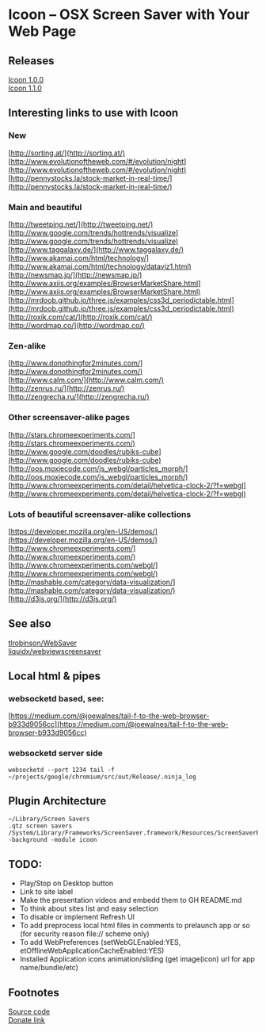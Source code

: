 Icoon – OSX Screen Saver with Your Web Page
===========================================

Releases
--------
[Icoon 1.0.0](https://github.com/okertanov/Icoon/releases/download/1.0.0/icoon.saver.1.0.0.zip)  
[Icoon 1.1.0](https://github.com/okertanov/Icoon/releases/download/1.1.0/icoon.saver.1.1.0.zip)

Interesting links to use with Icoon
-----------------------------------

### New
[http://sorting.at/](http://sorting.at/)  
[http://www.evolutionoftheweb.com/#/evolution/night](http://www.evolutionoftheweb.com/#/evolution/night)  
[http://pennystocks.la/stock-market-in-real-time/](http://pennystocks.la/stock-market-in-real-time/)  

### Main and beautiful
[http://tweetping.net/](http://tweetping.net/)  
[http://www.google.com/trends/hottrends/visualize](http://www.google.com/trends/hottrends/visualize)  
[http://www.taggalaxy.de/](http://www.taggalaxy.de/)  
[http://www.akamai.com/html/technology/](http://www.akamai.com/html/technology/dataviz1.html)  
[http://newsmap.jp/](http://newsmap.jp/)  
[http://www.axiis.org/examples/BrowserMarketShare.html](http://www.axiis.org/examples/BrowserMarketShare.html)  
[http://mrdoob.github.io/three.js/examples/css3d_periodictable.html](http://mrdoob.github.io/three.js/examples/css3d_periodictable.html)  
[http://roxik.com/cat/](http://roxik.com/cat/)  
[http://wordmap.co/](http://wordmap.co/)  

### Zen-alike
[http://www.donothingfor2minutes.com/](http://www.donothingfor2minutes.com/)  
[http://www.calm.com/](http://www.calm.com/)  
[http://zenrus.ru/](http://zenrus.ru/)  
[http://zengrecha.ru/](http://zengrecha.ru/)  

### Other screensaver-alike pages
[http://stars.chromeexperiments.com/](http://stars.chromeexperiments.com/)  
[http://www.google.com/doodles/rubiks-cube](http://www.google.com/doodles/rubiks-cube)  
[http://oos.moxiecode.com/js_webgl/particles_morph/](http://oos.moxiecode.com/js_webgl/particles_morph/)  
[http://www.chromeexperiments.com/detail/helvetica-clock-2/?f=webgl](http://www.chromeexperiments.com/detail/helvetica-clock-2/?f=webgl)  

### Lots of beautiful screensaver-alike collections
[https://developer.mozilla.org/en-US/demos/](https://developer.mozilla.org/en-US/demos/)  
[http://www.chromeexperiments.com/](http://www.chromeexperiments.com/)  
[http://www.chromeexperiments.com/webgl/](http://www.chromeexperiments.com/webgl/)  
[http://mashable.com/category/data-visualization/](http://mashable.com/category/data-visualization/)  
[http://d3js.org/](http://d3js.org/)  

See also
--------
[tlrobinson/WebSaver](https://github.com/tlrobinson/WebSaver)  
[liquidx/webviewscreensaver](https://github.com/liquidx/webviewscreensaver)  

Local html & pipes
------------------
### websocketd based, see:
[https://medium.com/@joewalnes/tail-f-to-the-web-browser-b933d9056cc](https://medium.com/@joewalnes/tail-f-to-the-web-browser-b933d9056cc)

### websocketd server side

    websocketd --port 1234 tail -f ~/projects/google/chromium/src/out/Release/.ninja_log


Plugin Architecture
-------------------

    ~/Library/Screen Savers
    .qtz screen savers
    /System/Library/Frameworks/ScreenSaver.framework/Resources/ScreenSaverEngine.app/Contents/MacOS/ScreenSaverEngine -background -module icoon

TODO:
-----
 - Play/Stop on Desktop button
 - Link to site label
 - Make the presentation videos and embedd them to GH README.md
 - To think about sites list and easy selection
 - To disable or implement Refresh UI
 - To add preprocess local html files in comments to prelaunch app or so (for security reason file:// scheme only)
     <!-- @command line with arguments@ -->
 - To add WebPreferences (setWebGLEnabled:YES, etOfflineWebApplicationCacheEnabled:YES)
 - Installed Application icons animation/sliding (get image(icon) url for app name/bundle/etc)

Footnotes
---------
[Source code](https://github.com/okertanov/Icoon)  
[Donate link](https://www.paypal.com/cgi-bin/webscr?cmd=_donations&business=SWJM4VCFA6DD2&lc=LV&item_name=Oleh%20Kertanov%20%28Icoon%29&item_number=Icoon&currency_code=EUR&bn=PP%2dDonationsBF%3abtn_donate_SM%2egif%3aNonHosted)  


